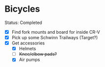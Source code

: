 # Bicycles

Status: Completed

- [x]  Find fork mounts and board for inside CR-V
- [x]  Pick up some Schwinn Trailways (Target?)
- [x]  Get accessories
    - [x]  Helmets
    - [ ]  ~~Knee/elbow pads?~~
    - [x]  Air pumps